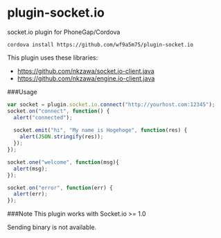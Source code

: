 plugin-socket.io
================

socket.io plugin for PhoneGap/Cordova

```
cordova install https://github.com/wf9a5m75/plugin-socket.io
```

This plugin uses these libraries:
- https://github.com/nkzawa/socket.io-client.java
- https://github.com/nkzawa/engine.io-client.java

###Usage

```js
var socket = plugin.socket.io.connect("http://yourhost.com:12345");
socket.on("connect", function() {
  alert("connected");
  
  socket.emit("hi", "My name is Hogehoge", function(res) {
    alert(JSON.stringify(res));
  });
});

socket.one("welcome", function(msg){
  alert(msg);
});

socket.on("error", function(err) {
  alert(err);
});
```

###Note
This plugin works with Socket.io >= 1.0

Sending binary is not available.
